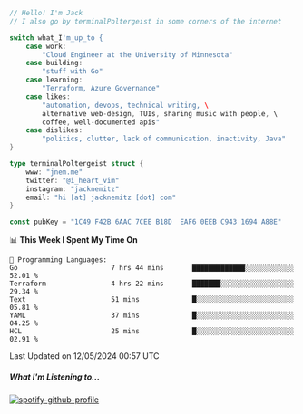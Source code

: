 ```go
// Hello! I'm Jack
// I also go by terminalPoltergeist in some corners of the internet

switch what_I'm_up_to {
    case work:
        "Cloud Engineer at the University of Minnesota"
    case building:
        "stuff with Go"
    case learning:
        "Terraform, Azure Governance"
    case likes:
        "automation, devops, technical writing, \
        alternative web-design, TUIs, sharing music with people, \
        coffee, well-documented apis"
    case dislikes:
        "politics, clutter, lack of communication, inactivity, Java"
}

type terminalPoltergeist struct {
    www: "jnem.me"
    twitter: "@i_heart_vim"
    instagram: "jacknemitz"
    email: "hi [at] jacknemitz [dot] com"
}

const pubKey = "1C49 F42B 6AAC 7CEE B18D  EAF6 0EEB C943 1694 A88E"
```

<!--START_SECTION:waka-->
📊 **This Week I Spent My Time On** 

```text
💬 Programming Languages: 
Go                       7 hrs 44 mins       █████████████░░░░░░░░░░░░   52.01 % 
Terraform                4 hrs 22 mins       ███████░░░░░░░░░░░░░░░░░░   29.34 % 
Text                     51 mins             █░░░░░░░░░░░░░░░░░░░░░░░░   05.81 % 
YAML                     37 mins             █░░░░░░░░░░░░░░░░░░░░░░░░   04.25 % 
HCL                      25 mins             █░░░░░░░░░░░░░░░░░░░░░░░░   02.91 % 
```


 Last Updated on 12/05/2024 00:57 UTC
<!--END_SECTION:waka-->

##### What I'm Listening to...

[![spotify-github-profile](https://jnem.me/listening-item?maxAge=2592000)](https://jnem.me/listening)

